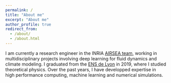```yaml
---
permalink: /
title: "About me"
excerpt: "About me"
author_profile: true
redirect_from: 
  - /about/
  - /about.html
---
```


I am currently a research engineer in the INRIA [AIRSEA team](https://team.inria.fr/airsea/en/), working in multidisciplinary projects involving deep learning for fluid dynamics and climate modeling. I graduated from the [ENS de Lyon](http://www.ens-lyon.fr/en/) in 2019, where I studied theoretical physics. Over the past years, I have developped expertise in high performance computing, machine learning and numerical simulations.